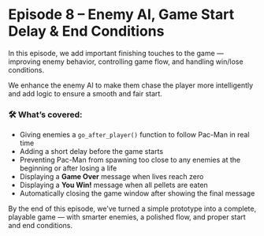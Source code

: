 # Episode 8 – Enemy AI, Game Start Delay & End Conditions

In this episode, we add important finishing touches to the game — improving enemy behavior, controlling game flow, and handling win/lose conditions.

We enhance the enemy AI to make them chase the player more intelligently and add logic to ensure a smooth and fair start.

### 🛠️ What’s covered:
- Giving enemies a `go_after_player()` function to follow Pac-Man in real time
- Adding a short delay before the game starts
- Preventing Pac-Man from spawning too close to any enemies at the beginning or after losing a life
- Displaying a **Game Over** message when lives reach zero
- Displaying a **You Win!** message when all pellets are eaten
- Automatically closing the game window after showing the final message

By the end of this episode, we’ve turned a simple prototype into a complete, playable game — with smarter enemies, a polished flow, and proper start and end conditions.
